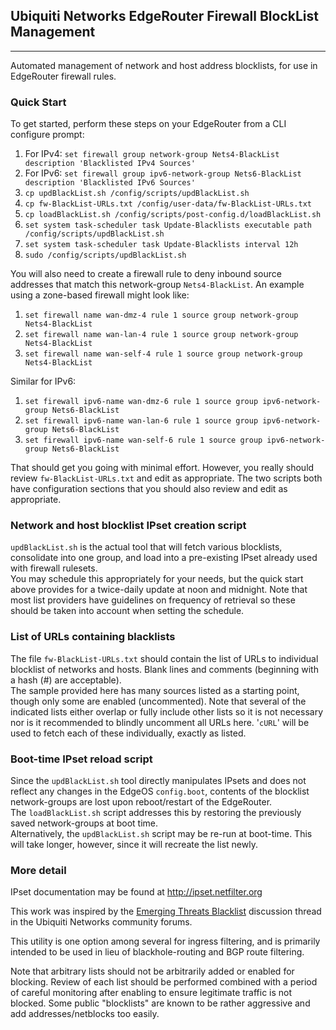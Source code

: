 ## Ubiquiti Networks EdgeRouter Firewall BlockList Management
-------------------------------------------------------------
Automated management of network and host address blocklists, for use
in EdgeRouter firewall rules.


### Quick Start
To get started, perform these steps on your EdgeRouter from a CLI configure prompt:  
1. For IPv4:  `set firewall group network-group Nets4-BlackList description 'Blacklisted IPv4 Sources'`  
2. For IPv6:  `set firewall group ipv6-network-group Nets6-BlackList description 'Blacklisted IPv6 Sources'`  
3. `cp updBlackList.sh /config/scripts/updBlackList.sh`  
4. `cp fw-BlackList-URLs.txt /config/user-data/fw-BlackList-URLs.txt`  
5. `cp loadBlackList.sh /config/scripts/post-config.d/loadBlackList.sh`  
6. `set system task-scheduler task Update-Blacklists executable path /config/scripts/updBlackList.sh`  
7. `set system task-scheduler task Update-Blacklists interval 12h`  
8. `sudo /config/scripts/updBlackList.sh`  

You will also need to create a firewall rule to deny inbound source addresses
that match this network-group `Nets4-BlackList`.  An example using
a zone-based firewall might look like:  
1. `set firewall name wan-dmz-4 rule 1 source group network-group Nets4-BlackList`  
2. `set firewall name wan-lan-4 rule 1 source group network-group Nets4-BlackList`  
3. `set firewall name wan-self-4 rule 1 source group network-group Nets4-BlackList`  

Similar for IPv6:
1. `set firewall ipv6-name wan-dmz-6 rule 1 source group ipv6-network-group Nets6-BlackList`  
2. `set firewall ipv6-name wan-lan-6 rule 1 source group ipv6-network-group Nets6-BlackList`  
3. `set firewall ipv6-name wan-self-6 rule 1 source group ipv6-network-group Nets6-BlackList`  

That should get you going with minimal effort.  However, you really should
review `fw-BlackList-URLs.txt` and edit as appropriate.  The two scripts
both have configuration sections that you should also review and edit as
appropriate.


### Network and host blocklist IPset creation script
`updBlackList.sh` is the actual tool that will fetch various blocklists,
consolidate into one group, and load into a pre-existing IPset already used
with firewall rulesets.  
You may schedule this appropriately for your needs, but the quick start above
provides for a twice-daily update at noon and midnight.  Note that most list
providers have guidelines on frequency of retrieval so these should be taken
into account when setting the schedule.


### List of URLs containing blacklists
The file `fw-BlackList-URLs.txt` should contain the list of URLs to
individual blocklist of networks and hosts.  Blank lines and comments
(beginning with a hash (#) are acceptable).  
The sample provided here has many sources listed as a starting point,
though only some are enabled (uncommented).  Note that several of the indicated
lists either overlap or fully include other lists so it is not necessary nor is
it recommended to blindly uncomment all URLs here.
'`cURL`' will be used to fetch each of these individually, exactly as listed.


### Boot-time IPset reload script
Since the `updBlackList.sh` tool directly manipulates IPsets and does
not reflect any changes in the EdgeOS `config.boot`, contents of the
blocklist network-groups are lost upon reboot/restart of the EdgeRouter.  
The `loadBlackList.sh` script addresses this by restoring the previously
saved network-groups at boot time.  
Alternatively, the `updBlackList.sh` script may be re-run at boot-time.
This will take longer, however, since it will recreate the list newly.


### More detail
IPset documentation may be found at http://ipset.netfilter.org

This work was inspired by the
[Emerging Threats Blacklist](https://community.ubnt.com/t5/EdgeMAX/Emerging-Threats-Blacklist/td-p/645375)
discussion thread in the Ubiquiti Networks community forums.

This utility is one option among several for ingress filtering, and is primarily
intended to be used in lieu of blackhole-routing and BGP route filtering.

Note that arbitrary lists should not be arbitrarily added or enabled for blocking.
Review of each list should be performed combined with a period of careful monitoring after
enabling to ensure legitimate traffic is not blocked.  Some public "blocklists"
are known to be rather aggressive and add addresses/netblocks too easily.
